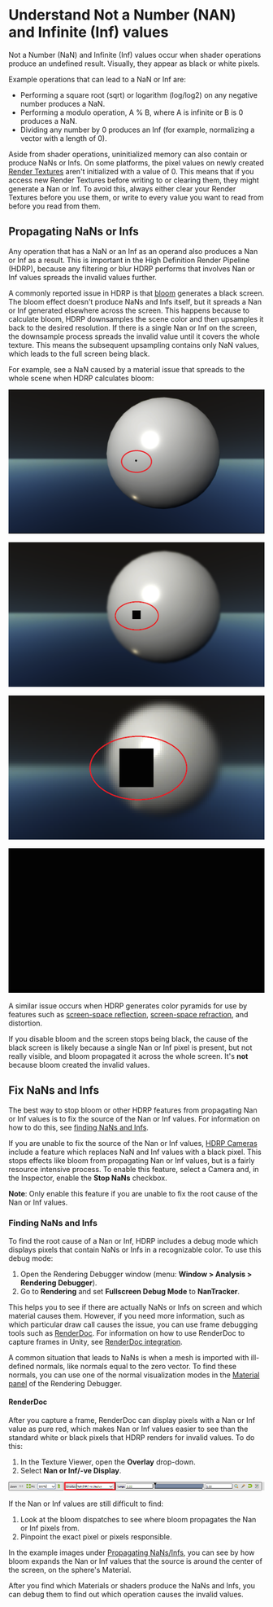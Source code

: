 # Understand Not a Number (NAN) and Infinite (Inf) values

Not a Number (NaN) and Infinite (Inf) values occur when shader operations produce an undefined result. Visually, they appear as black or white pixels.

Example operations that can lead to a NaN or Inf are:

- Performing a square root (sqrt) or logarithm (log/log2) on any negative number produces a NaN.
- Performing a modulo operation, A % B, where A is infinite or B is 0 produces a NaN.
- Dividing any number by 0 produces an Inf (for example, normalizing a vector with a length of 0).

Aside from shader operations, uninitialized memory can also contain or produce NaNs or Infs. On some platforms, the pixel values on newly created [Render Textures](https://docs.unity3d.com/Manual/class-RenderTexture.html) aren't initialized with a value of 0. This means that if you access new Render Textures before writing to or clearing them, they might generate a Nan or Inf. To avoid this, always either clear your Render Textures before you use them, or write to every value you want to read from before you read from them.

## Propagating NaNs or Infs

Any operation that has a NaN or an Inf as an operand also produces a Nan or Inf as a result. This is important in the High Definition Render Pipeline (HDRP), because any filtering or blur HDRP performs that involves Nan or Inf values spreads the invalid values further.

A commonly reported issue in HDRP is that [bloom](Post-Processing-Bloom.md) generates a black screen. The bloom effect doesn't produce NaNs and Infs itself, but it spreads a Nan or Inf generated elsewhere across the screen. This happens because to calculate bloom, HDRP downsamples the scene color and then upsamples it back to the desired resolution. If there is a single Nan or Inf on the screen, the downsample process spreads the invalid value until it covers the whole texture. This means the subsequent upsampling contains only NaN values, which leads to the full screen being black.

For example, see a NaN caused by a material issue that spreads to the whole scene when HDRP calculates bloom:

![](Images/Post-processingPropagatingNaNsExample1.png)

![](Images/Post-processingPropagatingNaNsExample2.png)

![](Images/Post-processingPropagatingNaNsExample3.png)

![](Images/Post-processingPropagatingNaNsExample4.png)

A similar issue occurs when HDRP generates color pyramids for use by features such as [screen-space reflection](Override-Screen-Space-Reflection.md), [screen-space refraction](Override-Screen-Space-Refraction.md), and distortion.

If you disable bloom and the screen stops being black, the cause of the black screen is likely because a single Nan or Inf pixel is present, but not really visible, and bloom propagated it across the whole screen. It's **not** because bloom created the invalid values.

## Fix NaNs and Infs

The best way to stop bloom or other HDRP features from propagating Nan or Inf values is to fix the source of the Nan or Inf values. For information on how to do this, see [finding NaNs and Infs](#finding-nans-and-infs).

If you are unable to fix the source of the Nan or Inf values, [HDRP Cameras](hdrp-camera-component-reference.md) include a feature which replaces NaN and Inf values with a black pixel. This stops effects like bloom from propagating Nan or Inf values, but is a fairly resource intensive process. To enable this feature, select a Camera and, in the Inspector, enable the **Stop NaNs** checkbox.

**Note**: Only enable this feature if you are unable to fix the root cause of the Nan or Inf values.

### Finding NaNs and Infs

To find the root cause of a Nan or Inf, HDRP includes a debug mode which displays pixels that contain NaNs or Infs in a recognizable color. To use this debug mode:

1. Open the Rendering Debugger window (menu: **Window > Analysis > Rendering Debugger**).
2. Go to **Rendering** and set **Fullscreen Debug Mode** to **NanTracker**.

This helps you to see if there are actually NaNs or Infs on screen and which material causes them. However, if you need more information, such as which particular draw call causes the issue, you can use frame debugging tools such as [RenderDoc](https://renderdoc.org/). For information on how to use RenderDoc to capture frames in Unity, see [RenderDoc integration](https://docs.unity3d.com/Manual/RenderDocIntegration.html).

A common situation that leads to NaNs is when a mesh is imported with ill-defined normals, like normals equal to the zero vector.
To find these normals, you can use one of the normal visualization modes in the [Material panel](rendering-debugger-window-reference.md#material-panel) of the Rendering Debugger.

#### RenderDoc

After you capture a frame, RenderDoc can display pixels with a Nan or Inf value as pure red, which makes Nan or Inf values easier to see than the standard white or black pixels that HDRP renders for invalid values. To do this:

1. In the Texture Viewer, open the **Overlay** drop-down.
2. Select **Nan or Inf/-ve Display**.

![](Images/Post-processingPropagatingNaNsRenderDoc.png)


If the Nan or Inf values are still difficult to find:

1. Look at the bloom dispatches to see where bloom propagates the Nan or Inf pixels from.
2. Pinpoint the exact pixel or pixels responsible.

In the example images under [Propagating NaNs/Infs](#propagating-nans-or-infs), you can see by how bloom expands the Nan or Inf values that the source is around the center of the screen, on the sphere's Material.

After you find which Materials or shaders produce the NaNs and Infs, you can debug them to find out which operation causes the invalid values.
